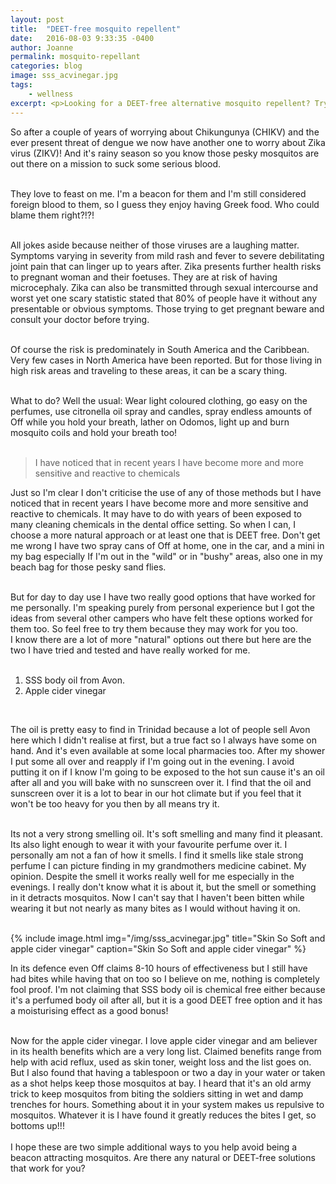 ```yaml
---
layout: post
title:  "DEET-free mosquito repellent"
date:   2016-08-03 9:33:35 -0400
author: Joanne
permalink: mosquito-repellant
categories: blog
image: sss_acvinegar.jpg
tags:
    - wellness
excerpt: <p>Looking for a DEET-free alternative mosquito repellent? Try these unexpected methods</p>
---
```


So after a couple of years of worrying about Chikungunya (CHIKV) and the ever present threat of dengue we now have another one to worry about Zika virus (ZIKV)! And it's rainy season so you know those pesky mosquitos are out there on a mission to suck some serious blood.  
<br>

They love to feast on me. I'm a beacon for them and I'm still considered foreign blood to them, so I guess they enjoy having Greek food. Who could blame them right?!?!
<br><br>

All jokes aside because neither of those viruses are a laughing matter. Symptoms varying in severity from mild rash and fever to severe debilitating joint pain that can linger up to years after. Zika presents further health risks to pregnant woman and their foetuses. They are at risk of having microcephaly.  Zika can also be transmitted through sexual intercourse and worst yet one scary statistic stated that 80% of people have it without any presentable or obvious symptoms. Those trying to get pregnant beware and consult your doctor before trying.
<br><br>

Of course the risk is predominately in South America and the Caribbean.  Very few cases in North America have been reported. But for those living in high risk areas and traveling to these areas, it can be a scary thing.   
<br>

What to do? Well the usual: Wear light coloured clothing, go easy on the perfumes, use citronella oil spray and candles, spray endless amounts of Off while you hold your breath, lather on Odomos, light up and burn mosquito coils and hold your breath too!
<br><br>

> I have noticed that in recent years I have become more and more sensitive and reactive to chemicals

Just so I'm clear I don't criticise the use of any of those methods but I have noticed that in recent years I have become more and more sensitive and reactive to chemicals. It may have to do with years of been exposed to many cleaning chemicals in the dental office setting. So when I can, I choose a more natural approach or at least one that is DEET free. Don't get me wrong I have two spray cans of Off at home, one in the car, and a mini in my bag especially If I'm out in the "wild" or in "bushy" areas, also one in my beach bag for those pesky sand flies.
<br><br>

But for day to day use I have two really good options that have worked for me personally.  I'm speaking purely from personal experience but I got the ideas from several other campers who have felt these options worked for them too. So feel free to try them because they may work for you too.  
I know there are a lot of more "natural" options out there but here are the two I have tried and tested and have really worked for me.
<br><br>

1. SSS body oil from Avon.
1. Apple cider vinegar
<br>

The oil is pretty easy to find in Trinidad because a lot of people sell Avon here which I didn't realise at first, but a true fact so I always have some on hand. And it's even available at some local pharmacies too. After my shower I put some all over and reapply if I'm going out in the evening. I avoid putting it on if I know I'm going to be exposed to the hot sun cause it's an oil after all and you will bake with no sunscreen over it. I find that the oil and sunscreen over it is a lot to bear in our hot climate but if you feel that it won't be too heavy for you then by all means try it.
<br><br>

Its not a very strong smelling oil. It's soft smelling and many find it pleasant. Its also light enough to wear it with your favourite perfume over it. I personally am not a fan of how it smells.  I find it smells like stale strong perfume I can picture finding in my grandmothers medicine cabinet. My opinion.  Despite the smell it works really well for me especially in the evenings. I really don't know what it is about it, but the smell or something in it detracts mosquitos. Now I can't say that I haven't been bitten while wearing it but not nearly as many bites as I would without having it on.
<br><br>

{% include image.html
            img="/img/sss_acvinegar.jpg"
            title="Skin So Soft and apple cider vinegar"
            caption="Skin So Soft and apple cider vinegar" %}

In its defence even Off claims 8-10 hours of effectiveness but I still have had bites while having that on too so I believe on me, nothing is completely fool proof. I'm not claiming that SSS body oil is chemical free either because it's a perfumed body oil after all, but it is a good DEET free option and it has a moisturising effect as a good bonus!
<br><br>

Now for the apple cider vinegar. I love apple cider vinegar and am believer in its health benefits which are a very long list. Claimed benefits range from help with acid reflux, used as skin toner, weight loss and the list goes on. But I also found that having a tablespoon or two a day in your water or taken as a shot helps keep those mosquitos at bay. I heard that it's an old army trick to keep mosquitos from biting the soldiers sitting in wet and damp trenches for hours. Something about it in your system makes us repulsive to mosquitos. Whatever it is I have found it greatly reduces the bites I get, so bottoms up!!!
<br><br>
I hope these are two simple additional ways to you help avoid being a beacon attracting mosquitos. Are there any natural or DEET-free solutions that work for you?
